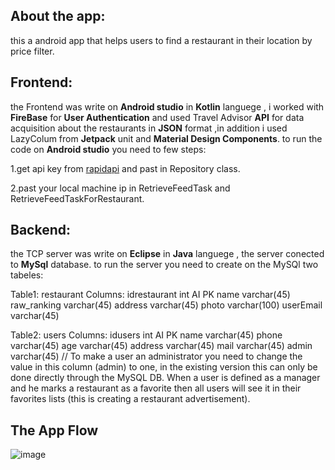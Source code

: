 ## About the app:
this a android app that helps users to find a restaurant in their location by price filter.

## Frontend:
the Frontend was write on **Android studio** in **Kotlin** languege , i worked with **FireBase** for **User Authentication** and used Travel Advisor **API** for data
acquisition about the restaurants in **JSON** format ,in addition i used LazyColum from **Jetpack** unit and **Material Design Components**.
to run the code on **Android studio** you need to few steps:

1.get api key from [rapidapi](https://rapidapi.com/apidojo/api/travel-advisor/) and past in Repository class.

2.past your local machine ip in RetrieveFeedTask and RetrieveFeedTaskForRestaurant.

## Backend:
the TCP server was write on **Eclipse** in **Java** languege , the server conected to **MySql** database.
to run the server you need to create on the MySQl two tabeles:

Table1: restaurant
Columns:
idrestaurant int AI PK 
name varchar(45) 
raw_ranking varchar(45) 
address varchar(45) 
photo varchar(100) 
userEmail varchar(45)

Table2: users
Columns:
idusers int AI PK 
name varchar(45) 
phone varchar(45) 
age varchar(45) 
address varchar(45) 
mail varchar(45) 
admin varchar(45) // 
To make a user an administrator you need to change the value in this column (admin) to one, in the existing version this can only be done directly through the MySQL DB.
When a user is defined as a manager and he marks a restaurant as a favorite then all users will see it in their favorites lists (this is creating a restaurant advertisement).

## The App Flow
![image](https://user-images.githubusercontent.com/76586954/178093031-17c9f6a1-3338-4b06-b7b7-eb7966fded4f.png)
